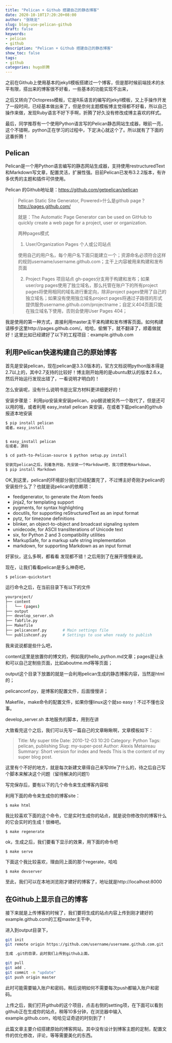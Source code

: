```yaml
---
title: "Pelican + Github 搭建自己的静态博客"
date: 2020-10-10T17:20:20+08:00
author: "张晓龙"
slug: blog-use-pelican-github
draft: false
keywords: 
- pelican
- github
description: "Pelican + Github 搭建自己的静态博客"
show_toc: false
tags: 
- github
categories: hugo折腾
---
```


之前在Github上使用基本的jekyll模板搭建过一个博客，但是那时候前端技术的水平有限，搭出来的博客很不好看，一些基本的功能实现不出来，

之后又转向了Octopress模板，它是R系语言的编写的jekyll模板，又上手操作开发了一段时间，已经基本做出来了，但是奈何主题模板博主觉得都不好看，所以自己操作来做，发现Ruby语言不好下手啊，折腾了好久没有修改成博主喜欢的样式。

最后，同学推荐有一个使用Python语言写的Pelican静态网站生成器，眼前一亮，这个不错啊，python正在学习的过程中，下定决心就这个了。所以就有了下面的这番折腾！

## Pelican

Pelican是一个用Python语言编写的静态网站生成器，支持使用restructuredText和Markdown写文章，配置灵活，扩展性强。目前Pelican已发布3.2.2版本，有许多优秀的主题和插件可供使用。

Pelican 的Github地址是：https://github.com/getpelican/pelican

> Pelican Static Site Generator, Powered>什么是github page？ <http://pages.github.com/>
> 
> 就是：The Automatic Page Generator can be used on GitHub to quickly create a web page for a project, user or organization.
>
> 两种pages模式
> 
> 1. User/Organization Pages 个人或公司站点
> 
> 使用自己的用户名，每个用户名下面只能建立一个；资源命名必须符合这样的规则username/username.github.com；主干上内容被用来构建和发布页面
> 
> 2. Project Pages 项目站点
> gh-pages分支用于构建和发布；如果user/org pages使用了独立域名，那么托管在账户下的所有project pages将使用相同的域名进行重定向，除非project pages使用了自己的独立域名；如果没有使用独立域名project pages将通过子路径的形式提供服务username.github.com/projectname；自定义404页面只能在独立域名下使用，否则会使用User Pages 404；

我是使用的第一种方式，直接利用master主干来构建和发布博客页面。如何构建请移步这里http://pages.github.com/。哈哈，偷懒下，就不翻译了，顺着做就好！这里比如已经建好了以下的工程项目：example.github.com

## 利用Pelican快速构建自己的原始博客

首先是安装pelican，现在pelican是3.3.0版本的，官方文档说明python版本得是2.7以上的，其中2.7支持的比较好！博主刚开始用的是ubuntu默认的版本2.6.x，然后开始运行发现出错了，一看说明才明白的！

怎么安装呢，没有什么说明书是比官方材料更详细更好的！

安装步骤是： 利用pip安装来安装pelican，pip据说被另外一个取代了，但是还可以用的哦，或者利用 easy_install pelican 来安装，在或者下载pelican的github报道本地安装

``` bash
$ pip install pelican
或者，easy_install


$ easy_install pelican
在或者，源码

$ cd path-to-Pelican-source $ python setup.py install

安装完pelican之后，别着急开始，先安装一个Markdown吧，我习惯使用markdown，
$ pip install Markdown
```

OK,到这里，pelican的环境部分我们已经配置完了，不过博主好奇刚才pelican的安装些什么了？也就是说pelican的依赖项：

- feedgenerator, to generate the Atom feeds
- jinja2, for templating support
- pygments, for syntax highlighting
- docutils, for supporting reStructuredText as an input format
- pytz, for timezone definitions
- blinker, an object-to-object and broadcast signaling system
- unidecode, for ASCII transliterations of Unicode text
- six, for Python 2 and 3 compatibility utilities
- MarkupSafe, for a markup safe string implementation
- markdown, for supporting Markdown as an input format

好家伙，这么多啊，都看看 发现都不错！之后用到了在展开慢慢来说。

现在，让我们看看pelican是多么神奇吧，

`$ pelican-quickstart`

运行命令之后，在当前目录下有以下的文件

``` bash
yourproject/
├── content
│   └── (pages)
├── output
├── develop_server.sh
├── fabfile.py
├── Makefile
├── pelicanconf.py       # Main settings file
└── publishconf.py       # Settings to use when ready to publish
```

我来说说都是些什么吧，

content这里是放置你的博文的，例如我的hello_python.md文章；pages是让永和可以自己定制些页面，比如aboutme.md等等页面；

output这个目录下放置的就是一会利用pelican生成的静态博客内容，当然是html的；

pelicanconf.py，是博客的配置文件，后面慢慢讲；

Makefile，make命令的配置文件，如果你懂linux这个就so easy！不过不懂也没事。

develop_server.sh 本地服务的脚本，用到在讲

大致看完这个之后，我们可以先写一篇自己的文章瞅瞅啊，文章模板如下：

> Title: My super title Date: 2010-12-03 10:20 Category: Python Tags: pelican, publishing Slug: my-super-post Author: Alexis Metaireau Summary: Short version for index and feeds This is the content of my super blog post.

这里有个不好的地方，就是每次新建文章得自己来写tItle了什么的，待之后自己写个脚本来解决这个问题（留待解决的问题1）

写完保存后，要有以下的几个命令来生成博客内容啦

利用下面的命令来生成你的博客site：

`$ make html`

我比较喜欢下面的这个命令，它是实时生成你的站点，就是说你修改你的博客什么的它会实时的生成！很棒吧。

`$ make regenerate`

ok，生成之后，我们要看下显示的效果，用下面的命令吧

`$ make serve`

下面这个我比较喜欢，理由同上面的那个regerate，哈哈

`$ make devserver`

至此，我们可以在本地浏览刚才建好的博客了，地址就是http://localhost:8000

## 在Github上显示自己的博客

接下来就是上传博客的时候了，我们要将生成的站点内容上传到刚才建好的example.github.com的工程master主干中，

进入到output目录下，

``` bash
git init
git remote origin https://github.com/username/username.github.com.git

生成 .git的目录，此时我们上传到github上面，

git pull
git add .
git commit -m "update"
git push origin master
```

此时可能需要输入账户和密码，稍后说明如何不需要每次push都输入账户和密码。

上传之后，我们打开github的这个项目，点击右侧的setting项，在下面可以看到github正在生成你的站点，稍等10多分钟，在浏览器中输入example.github.com，哈哈见证奇迹的时刻到了！

此篇文章主要介绍搭建原始的博客网站，其中没有设计到博客主题的定制，配置文件的优化修改，评论，等等需要美化的东西。